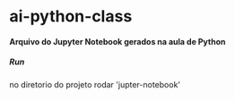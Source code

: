 # ai-python-class
#### Arquivo do Jupyter Notebook gerados na aula de Python
##### Run

no diretorio do projeto rodar 'jupter-notebook'
